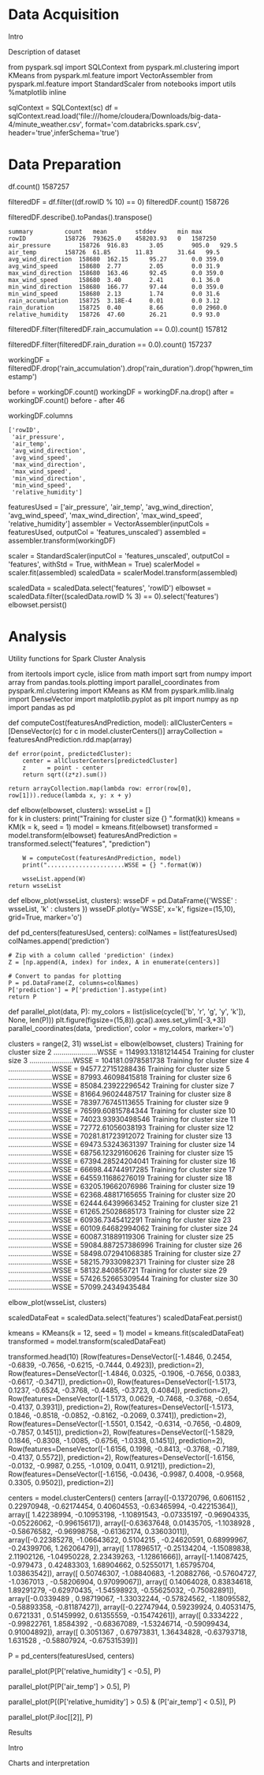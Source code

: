 # Data Acquisition

Intro

Description of dataset

from pyspark.sql import SQLContext
from pyspark.ml.clustering import KMeans
from pyspark.ml.feature import VectorAssembler
from pyspark.ml.feature import StandardScaler
from notebooks import utils
%matplotlib inline


sqlContext = SQLContext(sc)
df = sqlContext.read.load('file:///home/cloudera/Downloads/big-data-4/minute_weather.csv', 
                          format='com.databricks.spark.csv', 
                          header='true',inferSchema='true')
                          

# Data Preparation

df.count()
1587257


filteredDF = df.filter((df.rowID % 10) == 0)
filteredDF.count()
158726


filteredDF.describe().toPandas().transpose()

```
summary			count	mean		stddev		min	max
rowID			158726	793625.0	458203.93	0	1587250
air_pressure		158726	916.83		3.05		905.0	929.5
air_temp		158726	61.85		11.83		31.64	99.5
avg_wind_direction	158680	162.15		95.27		0.0	359.0
avg_wind_speed		158680	2.77		2.05		0.0	31.9
max_wind_direction	158680	163.46		92.45		0.0	359.0
max_wind_speed		158680	3.40		2.41		0.1	36.0
min_wind_direction	158680	166.77		97.44		0.0	359.0
min_wind_speed		158680	2.13		1.74		0.0	31.6
rain_accumulation	158725	3.18E-4		0.01		0.0	3.12
rain_duration		158725	0.40		8.66		0.0	2960.0
relative_humidity	158726	47.60		26.21		0.9	93.0
```

filteredDF.filter(filteredDF.rain_accumulation == 0.0).count()
157812


filteredDF.filter(filteredDF.rain_duration == 0.0).count()
157237


workingDF = filteredDF.drop('rain_accumulation').drop('rain_duration').drop('hpwren_timestamp')


before = workingDF.count()
workingDF = workingDF.na.drop()
after = workingDF.count()
before - after
46


workingDF.columns

```
['rowID',
 'air_pressure',
 'air_temp',
 'avg_wind_direction',
 'avg_wind_speed',
 'max_wind_direction',
 'max_wind_speed',
 'min_wind_direction',
 'min_wind_speed',
 'relative_humidity']
```
 
 featuresUsed = ['air_pressure',
 'air_temp',
 'avg_wind_direction',
 'avg_wind_speed',
 'max_wind_direction',
 'max_wind_speed',
 'relative_humidity']
assembler = VectorAssembler(inputCols = featuresUsed, outputCol = 'features_unscaled')
assembled = assembler.transform(workingDF)


scaler = StandardScaler(inputCol = 'features_unscaled', outputCol = 'features', withStd = True, withMean = True)
scalerModel = scaler.fit(assembled)
scaledData = scalerModel.transform(assembled)


scaledData = scaledData.select('features', 'rowID')
elbowset = scaledData.filter((scaledData.rowID % 3) == 0).select('features')
elbowset.persist()


# Analysis


Utility functions for Spark Cluster Analysis

from itertools import cycle, islice
from math import sqrt
from numpy import array
from pandas.tools.plotting import parallel_coordinates
from pyspark.ml.clustering import KMeans as KM
from pyspark.mllib.linalg import DenseVector
import matplotlib.pyplot as plt
import numpy as np
import pandas as pd

def computeCost(featuresAndPrediction, model):
    allClusterCenters = [DenseVector(c) for c in model.clusterCenters()]
    arrayCollection   = featuresAndPrediction.rdd.map(array)

    def error(point, predictedCluster):
        center = allClusterCenters[predictedCluster]
        z      = point - center
        return sqrt((z*z).sum())
    
    return arrayCollection.map(lambda row: error(row[0], row[1])).reduce(lambda x, y: x + y)


def elbow(elbowset, clusters):
	wsseList = []	
	for k in clusters:
		print("Training for cluster size {} ".format(k))
		kmeans = KM(k = k, seed = 1)
		model = kmeans.fit(elbowset)
		transformed = model.transform(elbowset)
		featuresAndPrediction = transformed.select("features", "prediction")

		W = computeCost(featuresAndPrediction, model)
		print("......................WSSE = {} ".format(W))

		wsseList.append(W)
	return wsseList

def elbow_plot(wsseList, clusters):
	wsseDF = pd.DataFrame({'WSSE' : wsseList, 'k' : clusters })
	wsseDF.plot(y='WSSE', x='k', figsize=(15,10), grid=True, marker='o')

def pd_centers(featuresUsed, centers):
	colNames = list(featuresUsed)
	colNames.append('prediction')

	# Zip with a column called 'prediction' (index)
	Z = [np.append(A, index) for index, A in enumerate(centers)]

	# Convert to pandas for plotting
	P = pd.DataFrame(Z, columns=colNames)
	P['prediction'] = P['prediction'].astype(int)
	return P

def parallel_plot(data, P):
	my_colors = list(islice(cycle(['b', 'r', 'g', 'y', 'k']), None, len(P)))
	plt.figure(figsize=(15,8)).gca().axes.set_ylim([-3,+3])
	parallel_coordinates(data, 'prediction', color = my_colors, marker='o')
  
  
  
  
  
clusters = range(2, 31)
wsseList = elbow(elbowset, clusters)
 Training for cluster size 2 
 ......................WSSE = 114993.13181214454 
 Training for cluster size 3 
 ......................WSSE = 104181.0978581738 
Training for cluster size 4 
......................WSSE = 94577.27151288436 
Training for cluster size 5 
......................WSSE = 87993.46098415818 
Training for cluster size 6 
......................WSSE = 85084.23922296542 
Training for cluster size 7 
......................WSSE = 81664.96024487517 
Training for cluster size 8 
......................WSSE = 78397.76745113655 
Training for cluster size 9 
......................WSSE = 76599.60815784344 
Training for cluster size 10 
......................WSSE = 74023.93930498546 
Training for cluster size 11 
......................WSSE = 72772.61056038193 
Training for cluster size 12 
......................WSSE = 70281.81723912072 
Training for cluster size 13 
......................WSSE = 69473.53243631397 
Training for cluster size 14 
......................WSSE = 68756.12329160626 
Training for cluster size 15 
......................WSSE = 67394.28524204041 
Training for cluster size 16 
......................WSSE = 66698.44744917285 
Training for cluster size 17 
......................WSSE = 64559.11686276019 
Training for cluster size 18 
......................WSSE = 63205.19662076986 
Training for cluster size 19 
......................WSSE = 62368.48817165655 
Training for cluster size 20 
......................WSSE = 62444.64399663452 
Training for cluster size 21 
......................WSSE = 61265.25028685173 
Training for cluster size 22 
......................WSSE = 60936.7345412291 
Training for cluster size 23 
......................WSSE = 60109.64682994062 
Training for cluster size 24 
......................WSSE = 60087.31889119306 
Training for cluster size 25 
......................WSSE = 59084.887257386996 
Training for cluster size 26 
......................WSSE = 58498.072941068385 
Training for cluster size 27 
......................WSSE = 58215.79330982371 
Training for cluster size 28 
......................WSSE = 58132.840856721 
Training for cluster size 29 
......................WSSE = 57426.52665309544 
Training for cluster size 30 
......................WSSE = 57099.24349435484 


elbow_plot(wsseList, clusters)


scaledDataFeat = scaledData.select('features')
scaledDataFeat.persist()


kmeans = KMeans(k = 12, seed = 1)
model = kmeans.fit(scaledDataFeat)
transformed = model.transform(scaledDataFeat)


transformed.head(10)
 [Row(features=DenseVector([-1.4846, 0.2454, -0.6839, -0.7656, -0.6215, -0.7444, 0.4923]), prediction=2),
 Row(features=DenseVector([-1.4846, 0.0325, -0.1906, -0.7656, 0.0383, -0.6617, -0.3471]), prediction=0),
 Row(features=DenseVector([-1.5173, 0.1237, -0.6524, -0.3768, -0.4485, -0.3723, 0.4084]), prediction=2),
 Row(features=DenseVector([-1.5173, 0.0629, -0.7468, -0.3768, -0.654, -0.4137, 0.3931]), prediction=2),
 Row(features=DenseVector([-1.5173, 0.1846, -0.8518, -0.0852, -0.8162, -0.2069, 0.3741]), prediction=2),
 Row(features=DenseVector([-1.5501, 0.1542, -0.6314, -0.7656, -0.4809, -0.7857, 0.1451]), prediction=2),
 Row(features=DenseVector([-1.5829, 0.1846, -0.8308, -1.0085, -0.6756, -1.0338, 0.1451]), prediction=2),
 Row(features=DenseVector([-1.6156, 0.1998, -0.8413, -0.3768, -0.7189, -0.4137, 0.5572]), prediction=2),
 Row(features=DenseVector([-1.6156, -0.0132, -0.9987, 0.255, -1.0109, 0.0411, 0.9121]), prediction=2),
 Row(features=DenseVector([-1.6156, -0.0436, -0.9987, 0.4008, -0.9568, 0.3305, 0.9502]), prediction=2)]
 
 
centers = model.clusterCenters()
centers
[array([-0.13720796,  0.6061152 ,  0.22970948, -0.62174454,  0.40604553, -0.63465994, -0.42215364]),
 array([ 1.42238994, -0.10953198, -1.10891543, -0.07335197, -0.96904335, -0.05226062, -0.99615617]),
 array([-0.63637648,  0.01435705, -1.1038928 , -0.58676582, -0.96998758, -0.61362174,  0.33603011]),
 array([-0.22385278, -1.06643622,  0.5104215 , -0.24620591,  0.68999967, -0.24399706,  1.26206479]),
 array([ 1.17896517, -0.25134204, -1.15089838,  2.11902126, -1.04950228,  2.23439263, -1.12861666]),
 array([-1.14087425, -0.979473  ,  0.42483303,  1.68904662,  0.52550171,  1.65795704,  1.03863542]),
 array([ 0.50746307, -1.08840683, -1.20882766, -0.57604727, -1.0367013 , -0.58206904,  0.97099067]),
 array([ 0.14064028,  0.83834618,  1.89291279, -0.62970435, -1.54598923, -0.55625032, -0.75082891]),
 array([-0.0339489 ,  0.98719067, -1.33032244, -0.57824562, -1.18095582, -0.58893358, -0.81187427]),
 array([-0.22747944,  0.59239924,  0.40531475,  0.6721331 ,  0.51459992,  0.61355559, -0.15474261]),
 array([ 0.3334222 , -0.99822761,  1.8584392 , -0.68367089, -1.53246714, -0.59099434,  0.91004892]),
 array([ 0.3051367 ,  0.67973831,  1.36434828, -0.63793718,  1.631528  , -0.58807924, -0.67531539])]


P = pd_centers(featuresUsed, centers)


parallel_plot(P[P['relative_humidity'] < -0.5], P)


parallel_plot(P[P['air_temp'] > 0.5], P)


parallel_plot(P[(P['relative_humidity'] > 0.5) & (P['air_temp'] < 0.5)], P)


parallel_plot(P.iloc[[2]], P)


Results

Intro

Charts and interpretation
